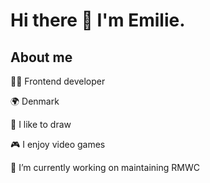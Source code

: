 # Hi there 👋 I'm Emilie.

## About me
👩‍💻 Frontend developer

🌍 Denmark

🎨 I like to draw

🎮 I enjoy video games

🔭 I’m currently working on maintaining RMWC



<!--
**EmiBemi/EmiBemi** is a ✨ _special_ ✨ repository because its `README.md` (this file) appears on your GitHub profile.

Here are some ideas to get you started:

- 🔭 I’m currently working on ...
- 🌱 I’m currently learning ...
- 👯 I’m looking to collaborate on ...
- 🤔 I’m looking for help with ...
- 💬 Ask me about ...
- 📫 How to reach me: ...
- 😄 Pronouns: ...
- ⚡ Fun fact: ...
-->
